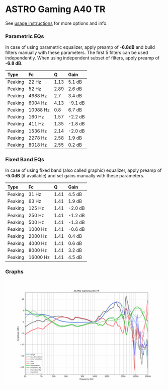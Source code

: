 # ASTRO Gaming A40 TR
See [usage instructions](https://github.com/jaakkopasanen/AutoEq#usage) for more options and info.

### Parametric EQs
In case of using parametric equalizer, apply preamp of **-6.8dB** and build filters manually
with these parameters. The first 5 filters can be used independently.
When using independent subset of filters, apply preamp of **-6.8 dB**.

| Type    | Fc       |    Q | Gain    |
|:--------|:---------|:-----|:--------|
| Peaking | 22 Hz    | 1.13 | 5.1 dB  |
| Peaking | 52 Hz    | 2.89 | 2.6 dB  |
| Peaking | 4688 Hz  | 2.7  | 3.4 dB  |
| Peaking | 6004 Hz  | 4.13 | -9.1 dB |
| Peaking | 10988 Hz | 0.8  | 6.7 dB  |
| Peaking | 160 Hz   | 1.57 | -2.2 dB |
| Peaking | 411 Hz   | 1.35 | -1.8 dB |
| Peaking | 1536 Hz  | 2.14 | -2.0 dB |
| Peaking | 2278 Hz  | 2.58 | 1.9 dB  |
| Peaking | 8018 Hz  | 2.55 | 0.2 dB  |

### Fixed Band EQs
In case of using fixed band (also called graphic) equalizer, apply preamp of **-5.0dB**
(if available) and set gains manually with these parameters.

| Type    | Fc       |    Q | Gain    |
|:--------|:---------|:-----|:--------|
| Peaking | 31 Hz    | 1.41 | 4.5 dB  |
| Peaking | 63 Hz    | 1.41 | 1.9 dB  |
| Peaking | 125 Hz   | 1.41 | -2.0 dB |
| Peaking | 250 Hz   | 1.41 | -1.2 dB |
| Peaking | 500 Hz   | 1.41 | -1.3 dB |
| Peaking | 1000 Hz  | 1.41 | -0.6 dB |
| Peaking | 2000 Hz  | 1.41 | 0.4 dB  |
| Peaking | 4000 Hz  | 1.41 | 0.6 dB  |
| Peaking | 8000 Hz  | 1.41 | 3.2 dB  |
| Peaking | 16000 Hz | 1.41 | 4.5 dB  |

### Graphs
![](./ASTRO%20Gaming%20A40%20TR.png)